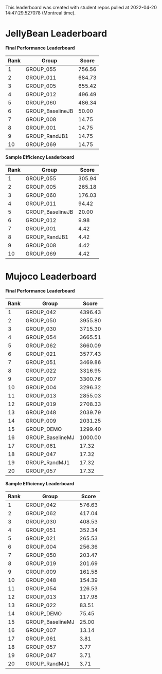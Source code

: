 This leaderboard was created with student repos pulled at 2022-04-20 14:47:29.527078 (Montreal time).


# JellyBean Leaderboard

**Final Performance Leaderboard**

|Rank      |Group     |Score     |
|----------|----------|----------|
|1      |GROUP_055     |756.56     |
|2      |GROUP_011     |684.73     |
|3      |GROUP_005     |655.42     |
|4      |GROUP_012     |496.49     |
|5      |GROUP_060     |486.34     |
|6      |GROUP_BaselineJB     |50.00     |
|7      |GROUP_008     |14.75     |
|8      |GROUP_001     |14.75     |
|9      |GROUP_RandJB1     |14.75     |
|10      |GROUP_069     |14.75     |


**Sample Efficiency Leaderboard**

|Rank      |Group     |Score     |
|----------|----------|----------|
|1      |GROUP_055     |305.94     |
|2      |GROUP_005     |265.18     |
|3      |GROUP_060     |176.03     |
|4      |GROUP_011     |94.42     |
|5      |GROUP_BaselineJB     |20.00     |
|6      |GROUP_012     |9.98     |
|7      |GROUP_001     |4.42     |
|8      |GROUP_RandJB1     |4.42     |
|9      |GROUP_008     |4.42     |
|10      |GROUP_069     |4.42     |


# Mujoco Leaderboard

**Final Performance Leaderboard**

|Rank      |Group     |Score     |
|----------|----------|----------|
|1      |GROUP_042     |4396.43     |
|2      |GROUP_050     |3955.80     |
|3      |GROUP_030     |3715.30     |
|4      |GROUP_054     |3665.51     |
|5      |GROUP_062     |3660.09     |
|6      |GROUP_021     |3577.43     |
|7      |GROUP_051     |3469.86     |
|8      |GROUP_022     |3316.95     |
|9      |GROUP_007     |3300.76     |
|10      |GROUP_004     |3296.32     |
|11      |GROUP_013     |2855.03     |
|12      |GROUP_019     |2708.33     |
|13      |GROUP_048     |2039.79     |
|14      |GROUP_009     |2031.25     |
|15      |GROUP_DEMO     |1299.40     |
|16      |GROUP_BaselineMJ     |1000.00     |
|17      |GROUP_061     |17.32     |
|18      |GROUP_047     |17.32     |
|19      |GROUP_RandMJ1     |17.32     |
|20      |GROUP_057     |17.32     |


**Sample Efficiency Leaderboard**

|Rank      |Group     |Score     |
|----------|----------|----------|
|1      |GROUP_042     |576.63     |
|2      |GROUP_062     |417.04     |
|3      |GROUP_030     |408.53     |
|4      |GROUP_051     |352.34     |
|5      |GROUP_021     |265.53     |
|6      |GROUP_004     |256.36     |
|7      |GROUP_050     |203.47     |
|8      |GROUP_019     |201.69     |
|9      |GROUP_009     |161.58     |
|10      |GROUP_048     |154.39     |
|11      |GROUP_054     |126.53     |
|12      |GROUP_013     |117.98     |
|13      |GROUP_022     |83.51     |
|14      |GROUP_DEMO     |75.45     |
|15      |GROUP_BaselineMJ     |25.00     |
|16      |GROUP_007     |13.14     |
|17      |GROUP_061     |3.81     |
|18      |GROUP_057     |3.77     |
|19      |GROUP_047     |3.71     |
|20      |GROUP_RandMJ1     |3.71     |


